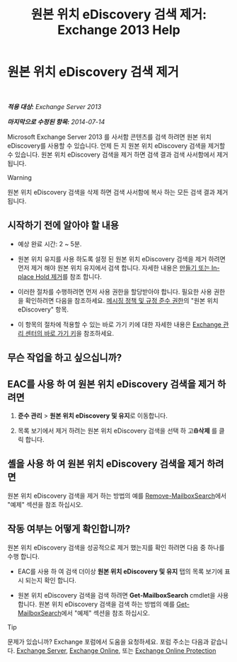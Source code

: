 ﻿---
title: '원본 위치 eDiscovery 검색 제거: Exchange 2013 Help'
TOCTitle: 원본 위치 eDiscovery 검색 제거
ms:assetid: 78461a78-1255-4a26-9d36-c6b8eb82a4f9
ms:mtpsurl: https://technet.microsoft.com/ko-kr/library/Dd298078(v=EXCHG.150)
ms:contentKeyID: 50483455
ms.date: 05/22/2018
mtps_version: v=EXCHG.150
ms.translationtype: MT
---

# 원본 위치 eDiscovery 검색 제거

 

_**적용 대상:** Exchange Server 2013_

_**마지막으로 수정된 항목:** 2014-07-14_

Microsoft Exchange Server 2013 를 사서함 콘텐츠를 검색 하려면 원본 위치 eDiscovery를 사용할 수 있습니다. 언제 든 지 원본 위치 eDiscovery 검색을 제거할 수 있습니다. 원본 위치 eDiscovery 검색을 제거 하면 검색 결과 검색 사서함에서 제거 됩니다.


> [!WARNING]
> 원본 위치 eDiscovery 검색을 삭제 하면 검색 사서함에 복사 하는 모든 검색 결과 제거 됩니다.



## 시작하기 전에 알아야 할 내용

  - 예상 완료 시간: 2 ~ 5분.

  - 원본 위치 유지를 사용 하도록 설정 된 원본 위치 eDiscovery 검색을 제거 하려면 먼저 제거 해야 원본 위치 유지에서 검색 합니다. 자세한 내용은 [만들기 또는 In-place Hold 제거](https://docs.microsoft.com/ko-kr/exchange/security-and-compliance/create-or-remove-in-place-holds)를 참조 합니다.

  - 이러한 절차를 수행하려면 먼저 사용 권한을 할당받아야 합니다. 필요한 사용 권한을 확인하려면 다음을 참조하세요. [메시징 정책 및 규정 준수 권한](messaging-policy-and-compliance-permissions-exchange-2013-help.md)의 "원본 위치 eDiscovery" 항목.

  - 이 항목의 절차에 적용할 수 있는 바로 가기 키에 대한 자세한 내용은 [Exchange 관리 센터의 바로 가기 키](keyboard-shortcuts-in-the-exchange-admin-center-exchange-online-protection-help.md)을 참조하세요.

## 무슨 작업을 하고 싶으십니까?

## EAC를 사용 하 여 원본 위치 eDiscovery 검색을 제거 하려면

1.  **준수 관리** \> **원본 위치 eDiscovery 및 유지**로 이동합니다.

2.  목록 보기에서 제거 하려는 원본 위치 eDiscovery 검색을 선택 하 고![삭제 아이콘](images/Dd979797.14f639f6-61e8-4418-bbfb-0db14de9d2f5(EXCHG.150).gif "삭제 아이콘")**삭제** 를 클릭 합니다.

## 셸을 사용 하 여 원본 위치 eDiscovery 검색을 제거 하려면

원본 위치 eDiscovery 검색을 제거 하는 방법의 예를 [Remove-MailboxSearch](https://technet.microsoft.com/ko-kr/library/dd298130\(v=exchg.150\))에서 "예제" 섹션을 참조 하십시오.

## 작동 여부는 어떻게 확인합니까?

원본 위치 eDiscovery 검색을 성공적으로 제거 했는지를 확인 하려면 다음 중 하나를 수행 합니다.

  - EAC를 사용 하 여 검색 더이상 **원본 위치 eDiscovery 및 유지** 탭의 목록 보기에 표시 되는지 확인 합니다.

  - 원본 위치 eDiscovery 검색을 검색 하려면 **Get-MailboxSearch** cmdlet을 사용 합니다. 원본 위치 eDiscovery 검색을 검색 하는 방법의 예를 [Get-MailboxSearch](https://technet.microsoft.com/ko-kr/library/dd351021\(v=exchg.150\))에서 "예제" 섹션을 참조 하십시오.


> [!TIP]
> 문제가 있습니까? Exchange 포럼에서 도움을 요청하세요. 포럼 주소는 다음과 같습니다. <A href="https://go.microsoft.com/fwlink/p/?linkid=60612">Exchange Server</A>, <A href="https://go.microsoft.com/fwlink/p/?linkid=267542">Exchange Online</A>, 또는 <A href="https://go.microsoft.com/fwlink/p/?linkid=285351">Exchange Online Protection</A>


